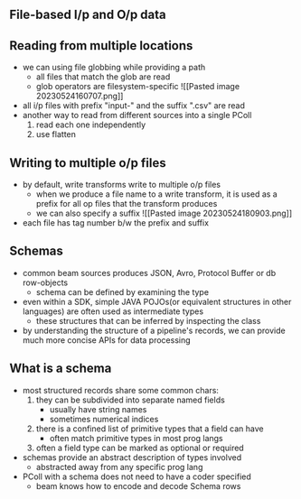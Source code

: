 ## File-based I/p and O/p data
## Reading from multiple locations
- we can using file globbing while providing a path
	- all files that match the glob are read
	- glob operators are filesystem-specific
![[Pasted image 20230524160707.png]]
- all i/p files with prefix "input-" and the suffix ".csv" are read
- another way to read from different sources into a single PColl
	1. read each one independently
	2. use flatten

## Writing to multiple o/p files
- by default, write transforms write to multiple o/p files
	- when we produce a file name to a write transform, it is used as a prefix for all op files that the transform produces
	- we can also specify a suffix
![[Pasted image 20230524180903.png]]
- each file has tag number b/w the prefix and suffix

## Schemas
- common beam sources produces JSON, Avro, Protocol Buffer or db row-objects
	- schema can be defined by examining the type
- even within a SDK, simple JAVA POJOs(or equivalent structures in other languages) are often used as intermediate types
	- these structures that can be inferred by inspecting the class
- by understanding the structure of a pipeline's records, we can provide much more concise APIs for data processing

## What is a schema
- most structured records share some common chars:
	1. they can be subdivided into separate named fields
		- usually have string names
		- sometimes numerical indices
	2. there is a confined list of primitive types that a field can have
		- often match primitive types in most prog langs
	3. often a field type can be marked as optional or required
- schemas provide an abstract description of types involved
	- abstracted away from any specific prog lang
- PColl with a schema does not need to have a coder specified
	- beam knows how to encode and decode Schema rows